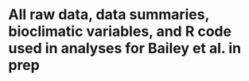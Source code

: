 # All raw data, data summaries, bioclimatic variables, and R code used in analyses for Bailey et al. in prep

